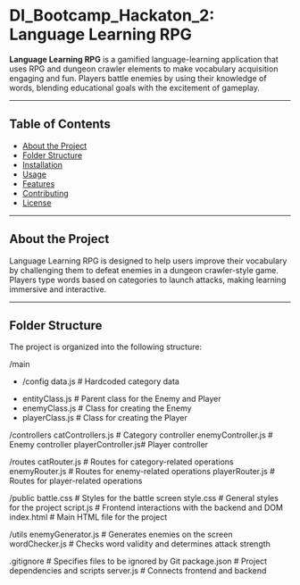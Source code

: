 # DI_Bootcamp_Hackaton_2: Language Learning RPG

**Language Learning RPG** is a gamified language-learning application that uses RPG and dungeon crawler elements to make vocabulary acquisition engaging and fun. Players battle enemies by using their knowledge of words, blending educational goals with the excitement of gameplay.

---

## Table of Contents
- [About the Project](#about-the-project)
- [Folder Structure](#folder-structure)
- [Installation](#installation)
- [Usage](#usage)
- [Features](#features)
- [Contributing](#contributing)
- [License](#license)

---

## About the Project
Language Learning RPG is designed to help users improve their vocabulary by challenging them to defeat enemies in a dungeon crawler-style game. Players type words based on categories to launch attacks, making learning immersive and interactive.

---

## Folder Structure
The project is organized into the following structure:

/main 
* /config data.js # Hardcoded category data 
- entityClass.js # Parent class for the Enemy and Player 
- enemyClass.js # Class for creating the Enemy 
- playerClass.js # Class for creating the Player

/controllers catControllers.js # Category controller enemyController.js # Enemy controller playerController.js# Player controller

/routes catRouter.js # Routes for category-related operations enemyRouter.js # Routes for enemy-related operations playerRouter.js # Routes for player-related operations

/public battle.css # Styles for the battle screen style.css # General styles for the project script.js # Frontend interactions with the backend and DOM index.html # Main HTML file for the project

/utils enemyGenerator.js # Generates enemies on the screen wordChecker.js # Checks word validity and determines attack strength

.gitignore # Specifies files to be ignored by Git package.json # Project dependencies and scripts server.js # Connects frontend and backend